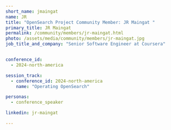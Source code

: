 ```yaml
---
short_name: jmaingat
name: JR
title: "OpenSearch Project Community Member: JR Maingat "
primary_title: JR Maingat
permalink: /community/members/jr-maingat.html
photo: /assets/media/community/members/jr-maingat.jpg
job_title_and_company: "Senior Software Engineer at Coursera"


conference_id:
  - 2024-north-america

session_track:
  - conference_id: 2024-north-america
    name: "Operating OpenSearch"

personas:
  - conference_speaker

linkedin: jr-maingat

---
```


